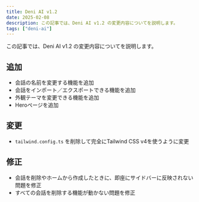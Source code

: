 ```yaml
---
title: Deni AI v1.2
date: 2025-02-08
description: この記事では、Deni AI v1.2 の変更内容についてを説明します。
tags: ["deni-ai"]
---
```


この記事では、Deni AI v1.2 の変更内容についてを説明します。

## 追加

- 会話の名前を変更する機能を追加
- 会話をインポート／エクスポートできる機能を追加
- 外観テーマを変更できる機能を追加
- Heroページを追加

## 変更

- ``tailwind.config.ts`` を削除して完全にTailwind CSS v4を使うように変更


## 修正

- 会話を削除やホームから作成したときに、即座にサイドバーに反映されない問題を修正
- すべての会話を削除する機能が動かない問題を修正



